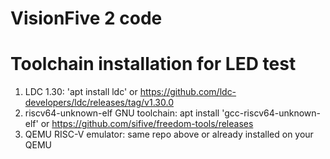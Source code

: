 # VisionFive 2 code

# Toolchain installation for LED test

1) LDC 1.30: 'apt install ldc' or https://github.com/ldc-developers/ldc/releases/tag/v1.30.0
2) riscv64-unknown-elf GNU toolchain: apt install 'gcc-riscv64-unknown-elf' or https://github.com/sifive/freedom-tools/releases
3) QEMU RISC-V emulator: same repo above or already installed on your QEMU